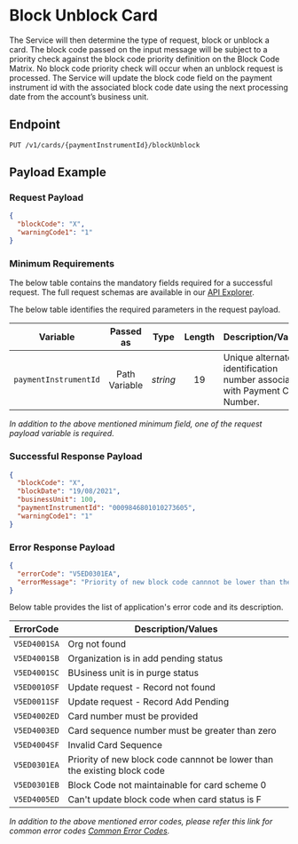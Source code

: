 # Block Unblock Card

The Service will then determine the type of request, block or unblock a card. The block code passed on the input message will be subject to a priority check against the block code priority definition on the Block Code Matrix. No block code priority check will occur when an unblock request is processed. 
The Service will update the block code field on the payment instrument id with the associated block code date using the next processing date from the account’s business unit.

## Endpoint

`PUT /v1/cards/{paymentInstrumentId}/blockUnblock`

## Payload Example

### Request Payload

```json
{
  "blockCode": "X",
  "warningCode1": "1"
}
```

### Minimum Requirements

The below table contains the mandatory fields required for a successful request. The full request schemas are available in our [API Explorer](../api/?type=put&path=/v1/cards/{paymentInstrumentId}/blockUnblock).

The below table identifies the required parameters in the request payload.

| Variable | Passed as | Type | Length | Description/Values |
| -------- | :-------: | :--: | :------------: | ------------------ |
| `paymentInstrumentId` | Path Variable | *string* | 19 | Unique alternate identification number associated with Payment Card Number. | 

*In addition to the above mentioned minimum field, one of the request payload variable is required.*

### Successful Response Payload

```json
{
  "blockCode": "X",
  "blockDate": "19/08/2021",
  "businessUnit": 100,
  "paymentInstrumentId": "0009846801010273605",
  "warningCode1": "1"
}
```

### Error Response Payload

```json
{
  "errorCode": "V5ED0301EA",
  "errorMessage": "Priority of new block code cannnot be lower than the existing block code"  
}
```

Below table provides the list of application's error code and its description.

| ErrorCode |  Description/Values |
| --------  | ------------------ |
| `V5ED4001SA` | Org not found |
| `V5ED4001SB` | Organization is in add pending status |
| `V5ED4001SC` | BUsiness unit is in purge status |
| `V5ED0010SF` | Update request - Record not found |
| `V5ED0011SF` | Update request - Record Add Pending |
| `V5ED4002ED` | Card number must be provided |
| `V5ED4003ED` | Card sequence number must be greater than zero |
| `V5ED4004SF` | Invalid Card Sequence |
| `V5ED0301EA` | Priority of new block code cannnot be lower than the existing block code |
| `V5ED0301EB` | Block Code not maintainable for card scheme 0 |
| `V5ED4005ED` | Can't update block code when card status is F |  

*In addition to the above mentioned error codes, please refer this link for common error codes [Common Error Codes](..docs/?path=docs/common-error-codes.md).*
